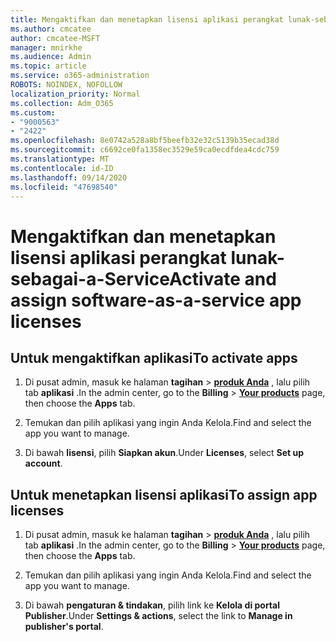 ```yaml
---
title: Mengaktifkan dan menetapkan lisensi aplikasi perangkat lunak-sebagai-a-Service
ms.author: cmcatee
author: cmcatee-MSFT
manager: mnirkhe
ms.audience: Admin
ms.topic: article
ms.service: o365-administration
ROBOTS: NOINDEX, NOFOLLOW
localization_priority: Normal
ms.collection: Adm_O365
ms.custom:
- "9000563"
- "2422"
ms.openlocfilehash: 8e0742a528a8bf5beefb32e32c5139b35ecad38d
ms.sourcegitcommit: c6692ce0fa1358ec3529e59ca0ecdfdea4cdc759
ms.translationtype: MT
ms.contentlocale: id-ID
ms.lasthandoff: 09/14/2020
ms.locfileid: "47698540"
---
```

# <a name="activate-and-assign-software-as-a-service-app-licenses"></a><span data-ttu-id="1174d-102">Mengaktifkan dan menetapkan lisensi aplikasi perangkat lunak-sebagai-a-Service</span><span class="sxs-lookup"><span data-stu-id="1174d-102">Activate and assign software-as-a-service app licenses</span></span> 

## <a name="to-activate-apps"></a><span data-ttu-id="1174d-103">Untuk mengaktifkan aplikasi</span><span class="sxs-lookup"><span data-stu-id="1174d-103">To activate apps</span></span>

1. <span data-ttu-id="1174d-104">Di pusat admin, masuk ke halaman **tagihan**  >  **[produk Anda](https://go.microsoft.com/fwlink/p/?linkid=842054)** , lalu pilih tab **aplikasi** .</span><span class="sxs-lookup"><span data-stu-id="1174d-104">In the admin center, go to the **Billing** > **[Your products](https://go.microsoft.com/fwlink/p/?linkid=842054)** page, then choose the **Apps** tab.</span></span>

2. <span data-ttu-id="1174d-105">Temukan dan pilih aplikasi yang ingin Anda Kelola.</span><span class="sxs-lookup"><span data-stu-id="1174d-105">Find and select the app you want to manage.</span></span>

3. <span data-ttu-id="1174d-106">Di bawah **lisensi**, pilih **Siapkan akun**.</span><span class="sxs-lookup"><span data-stu-id="1174d-106">Under **Licenses**, select **Set up account**.</span></span>  

## <a name="to-assign-app-licenses"></a><span data-ttu-id="1174d-107">Untuk menetapkan lisensi aplikasi</span><span class="sxs-lookup"><span data-stu-id="1174d-107">To assign app licenses</span></span>

1. <span data-ttu-id="1174d-108">Di pusat admin, masuk ke halaman **tagihan**  >  **[produk Anda](https://go.microsoft.com/fwlink/p/?linkid=842054)** , lalu pilih tab **aplikasi** .</span><span class="sxs-lookup"><span data-stu-id="1174d-108">In the admin center, go to the **Billing** > **[Your products](https://go.microsoft.com/fwlink/p/?linkid=842054)** page, then choose the **Apps** tab.</span></span>

2. <span data-ttu-id="1174d-109">Temukan dan pilih aplikasi yang ingin Anda Kelola.</span><span class="sxs-lookup"><span data-stu-id="1174d-109">Find and select the app you want to manage.</span></span>  

3. <span data-ttu-id="1174d-110">Di bawah **pengaturan & tindakan**, pilih link ke **Kelola di portal Publisher**.</span><span class="sxs-lookup"><span data-stu-id="1174d-110">Under **Settings & actions**, select the link to **Manage in publisher's portal**.</span></span>
